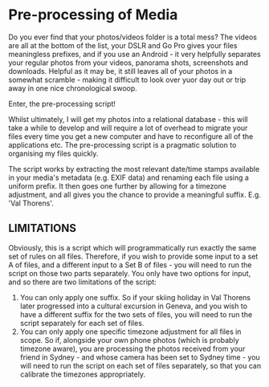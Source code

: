 # Pre-processing of Media

Do you ever find that your photos/videos folder is a total mess? The videos are all at the bottom of the list, your DSLR and Go Pro gives your files meaningless prefixes, and if you use an Android - it very helpfully separates your regular photos from your videos, panorama shots, screenshots and downloads. Helpful as it may be, it still leaves all of your photos in a somewhat scramble - making it difficult to look over yuor day out or trip away in one nice chronological swoop.

Enter, the pre-processing script!

Whilst ultimately, I will get my photos into a relational database - this will take a while to develop and will require a lot of overhead to migrate your files every time you get a new computer and have to reconfigure all of the applications etc. The pre-processing script is a pragmatic solution to organising my files quickly.

The script works by extracting the most relevant date/time stamps available in your media's metadata (e.g. EXIF data) and renaming each file using a uniform prefix. It then goes one further by allowing for a timezone adjustment, and all gives you the chance to provide a meaningful suffix. E.g. 'Val Thorens'.

LIMITATIONS
---
Obviously, this is a script which will programmatically run exactly the same set of rules on all files. Therefore, if you wish to provide some input to a set A of files, and a different input to a Set B of files - you will need to run the script on those two parts separately. You only have two options for input, and so there are two limitations of the script:
1. You can only apply one suffix. So if your skiing holiday in Val Thorens later progressed into a cultural excursion in Geneva, and you wish to have a different suffix for the two sets of files, you will need to run the script separately for each set of files.
2. You can only apply one specific timezone adjustment for all files in scope. So if, alongside your own phone photos (which is probably timezone aware), you are processing the photos received from your friend in Sydney - and whose camera has been set to Sydney time - you will need to run the script on each set of files separately, so that you can calibrate the timezones appropriately.
